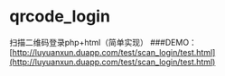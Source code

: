 # qrcode_login
扫描二维码登录php+html（简单实现）
###DEMO：[http://luyuanxun.duapp.com/test/scan_login/test.html](http://luyuanxun.duapp.com/test/scan_login/test.html) 
